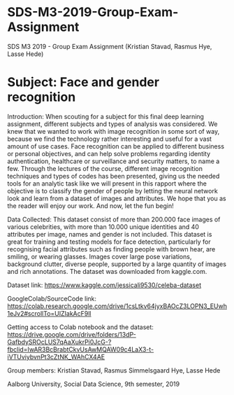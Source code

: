 # SDS-M3-2019-Group-Exam-Assignment
SDS M3 2019 - Group Exam Assignment (Kristian Stavad, Rasmus Hye, Lasse Hede)

# Subject: Face and gender recognition

Introduction: When scouting for a subject for this final deep learning assignment, different subjects and types of analysis was considered. We knew that we wanted to work with image recognition in some sort of way, because we find the technology rather interesting and useful for a vast amount of use cases. Face recognition can be applied to different business or personal objectives, and can help solve problems regarding identity authentication, healthcare or surveillance and security matters, to name a few. Through the lectures of the course, different image recognition techniques and types of codes has been presented, giving us the needed tools for an analytic task like we will present in this rapport where the objective is to classify the gender of people by letting the neural network look and learn from a dataset of images and attributes. We hope that you as the reader will enjoy our work. And now, let the fun begin! 

Data Collected: This dataset consist of more than 200.000 face images of various celebrities, with more than 10.000 unique identities and 40 attributes per image, names and gender is not included. This dataset is great for training and testing models for face detection, particularly for recognising facial attributes such as finding people with brown hear, are smiling, or wearing glasses. Images cover large pose variations, background clutter, diverse people, supported by a large quantity of images and rich annotations. The dataset was downloaded from kaggle.com. 

Dataset link: https://www.kaggle.com/jessicali9530/celeba-dataset 

GoogleColab/SourceCode link: https://colab.research.google.com/drive/1csLtkv64jyxBAOcZ3LOPN3_EUwh1eJv2#scrollTo=UIZIakAcF9ll

Getting access to Colab notebook and the dataset: https://drive.google.com/drive/folders/13dP-GafbdySROcLUS7qAaXukrPi0JcG-?fbclid=IwAR3BcBrabtCkvUsAwMQAW09c4LaX3-t-iVTUviybvnPt3cZtNK_WAhCX4AE 

Group members: Kristian Stavad, Rasmus Simmelsgaard Hye, Lasse Hede

Aalborg University, Social Data Science, 9th semester, 2019
